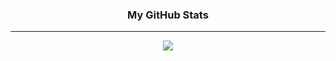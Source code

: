 <h3 align="center">
My GitHub Stats
</h3>
<hr/>

<div align="center">
<img class="img" src="https://github-readme-stats.vercel.app/api/top-langs/?username=luisfilipemsp&layout=compact&bg_color=99A3A4&text_color=FFFFFF&title_color=FFFFFF&border_color=99A3A4" /> 
</div>

